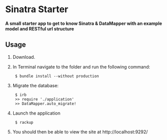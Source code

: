 # Sinatra Starter
**A small starter app to get to know Sinatra & DataMapper with an example model and RESTful url structure**

## Usage

1. Download.
2. In Terminal navigate to the folder and run the following command:

        $ bundle install --without production
3. Migrate the database:

        $ irb
        >> require './application'
        >> DataMapper.auto_migrate!
        
4. Launch the application

        $ rackup

5. You should then be able to view the site at http://localhost:9292/